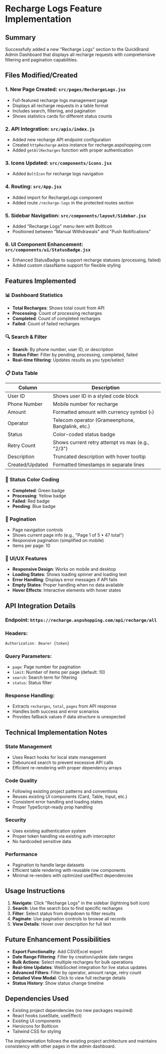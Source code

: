 # Recharge Logs Feature Implementation

## Summary
Successfully added a new "Recharge Logs" section to the QuickBrand Admin Dashboard that displays all recharge requests with comprehensive filtering and pagination capabilities.

## Files Modified/Created

### 1. **New Page Created**: `src/pages/RechargeLogs.jsx`
- Full-featured recharge logs management page
- Displays all recharge requests in a table format
- Includes search, filtering, and pagination
- Shows statistics cards for different status counts

### 2. **API Integration**: `src/apis/index.js`
- Added new recharge API endpoint configuration
- Created `httpRecharge` axios instance for recharge.aspshopping.com
- Added `getAllRecharges` function with proper authentication

### 3. **Icons Updated**: `src/components/icons.jsx`
- Added `BoltIcon` for recharge logs navigation

### 4. **Routing**: `src/App.jsx`
- Added import for RechargeLogs component
- Added route `/recharge-logs` in the protected routes section

### 5. **Sidebar Navigation**: `src/components/layout/Sidebar.jsx`
- Added "Recharge Logs" menu item with BoltIcon
- Positioned between "Manual Withdrawals" and "Push Notifications"

### 6. **UI Component Enhancement**: `src/components/ui/StatusBadge.jsx`
- Enhanced StatusBadge to support recharge statuses (processing, failed)
- Added custom className support for flexible styling

## Features Implemented

### 📊 **Dashboard Statistics**
- **Total Recharges**: Shows total count from API
- **Processing**: Count of processing recharges
- **Completed**: Count of completed recharges  
- **Failed**: Count of failed recharges

### 🔍 **Search & Filter**
- **Search**: By phone number, user ID, or description
- **Status Filter**: Filter by pending, processing, completed, failed
- **Real-time filtering**: Updates results as you type/select

### 📋 **Data Table**
| Column | Description |
|--------|-------------|
| User ID | Shows user ID in a styled code block |
| Phone Number | Mobile number for recharge |
| Amount | Formatted amount with currency symbol (৳) |
| Operator | Telecom operator (Grameenphone, Banglalink, etc.) |
| Status | Color-coded status badge |
| Retry Count | Shows current retry attempt vs max (e.g., "2/3") |
| Description | Truncated description with hover tooltip |
| Created/Updated | Formatted timestamps in separate lines |

### 🎨 **Status Color Coding**
- **Completed**: Green badge
- **Processing**: Yellow badge  
- **Failed**: Red badge
- **Pending**: Blue badge

### 📄 **Pagination**
- Page navigation controls
- Shows current page info (e.g., "Page 1 of 5 • 47 total")
- Responsive pagination (simplified on mobile)
- Items per page: 10

### 💅 **UI/UX Features**
- **Responsive Design**: Works on mobile and desktop
- **Loading States**: Shows loading spinner and loading text
- **Error Handling**: Displays error messages if API fails
- **Empty States**: Proper handling when no data available
- **Hover Effects**: Interactive elements with hover states

## API Integration Details

### **Endpoint**: `https://recharge.aspshopping.com/api/recharge/all`

### **Headers**:
```javascript
Authorization: Bearer {token}
```

### **Query Parameters**:
- `page`: Page number for pagination
- `limit`: Number of items per page (default: 10)
- `search`: Search term for filtering
- `status`: Status filter

### **Response Handling**:
- Extracts `recharges`, `total`, `pages` from API response
- Handles both success and error scenarios
- Provides fallback values if data structure is unexpected

## Technical Implementation Notes

### **State Management**
- Uses React hooks for local state management
- Debounced search to prevent excessive API calls
- Efficient re-rendering with proper dependency arrays

### **Code Quality**
- Following existing project patterns and conventions
- Reuses existing UI components (Card, Table, Input, etc.)
- Consistent error handling and loading states
- Proper TypeScript-ready prop handling

### **Security**
- Uses existing authentication system
- Proper token handling via existing auth interceptor
- No hardcoded sensitive data

### **Performance**
- Pagination to handle large datasets
- Efficient table rendering with reusable row components
- Minimal re-renders with optimized useEffect dependencies

## Usage Instructions

1. **Navigate**: Click "Recharge Logs" in the sidebar (lightning bolt icon)
2. **Search**: Use the search box to find specific recharges
3. **Filter**: Select status from dropdown to filter results
4. **Paginate**: Use pagination controls to browse all records
5. **View Details**: Hover over description for full text

## Future Enhancement Possibilities

- **Export Functionality**: Add CSV/Excel export
- **Date Range Filtering**: Filter by creation/update date ranges
- **Bulk Actions**: Select multiple recharges for bulk operations
- **Real-time Updates**: WebSocket integration for live status updates
- **Advanced Filters**: Filter by operator, amount range, retry count
- **Detailed View Modal**: Click to view full recharge details
- **Status History**: Show status change timeline

## Dependencies Used
- Existing project dependencies (no new packages required)
- React hooks (useState, useEffect)
- Existing UI components
- Heroicons for BoltIcon
- Tailwind CSS for styling

The implementation follows the existing project architecture and maintains consistency with other pages in the admin dashboard.